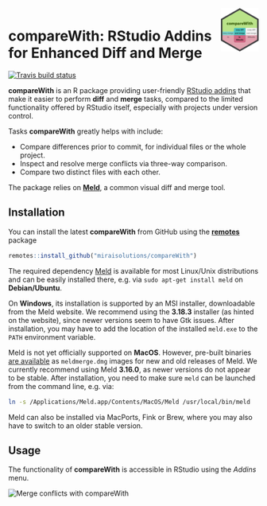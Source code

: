 
<!-- README.md is generated from README.Rmd. Please edit that file -->

<img src="man/figures/compareWith.svg" align="right" width="15%" height="15%"/>

# compareWith: RStudio Addins for Enhanced Diff and Merge

<!-- badges: start -->

[![Travis build
status](https://travis-ci.com/miraisolutions/compareWith.svg?branch=master)](https://travis-ci.com/miraisolutions/compareWith)
<!-- badges: end -->

**compareWith** is an R package providing user-friendly [RStudio
addins](https://rstudio.github.io/rstudioaddins/) that make it easier to
perform **diff** and **merge** tasks, compared to the limited
functionality offered by RStudio itself, especially with projects under
version control.

Tasks **compareWith** greatly helps with include:

  - Compare differences prior to commit, for individual files or the
    whole project.
  - Inspect and resolve merge conflicts via three-way comparison.
  - Compare two distinct files with each other.

The package relies on [**Meld**](http://meldmerge.org/), a common visual
diff and merge tool.

## Installation

You can install the latest **compareWith** from GitHub using the
[**remotes**](https://CRAN.R-project.org/package=remotes) package

``` r
remotes::install_github("miraisolutions/compareWith")
```

The required dependency [Meld](http://meldmerge.org) is available for
most Linux/Unix distributions and can be easily installed there,
e.g. via `sudo apt-get install meld` on **Debian/Ubuntu**.

On **Windows**, its installation is supported by an MSI installer,
downloadable from the Meld website. We recommend using the **3.18.3**
installer (as hinted on the website), since newer versions seem to have
Gtk issues. After installation, you may have to add the location of the
installed `meld.exe` to the `PATH` environment variable.

Meld is not yet officially supported on **MacOS**. However, pre-built
binaries [are available](https://github.com/yousseb/meld/releases) as
`meldmerge.dmg` images for new and old releases of Meld. We currently
recommend using Meld **3.16.0**, as newer versions do not appear to be
stable. After installation, you need to make sure `meld` can be launched
from the command line, e.g. via:

``` bash
ln -s /Applications/Meld.app/Contents/MacOS/Meld /usr/local/bin/meld
```

Meld can also be installed via MacPorts, Fink or Brew, where you may
also have to switch to an older stable version.

## Usage

The functionality of **compareWith** is accessible in RStudio using the
*Addins* menu.

![Merge conflicts with
compareWith](man/figures/compareWith-RStudioAddins.gif)
